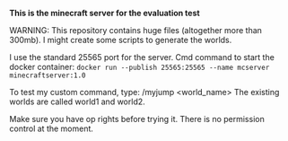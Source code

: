 **This is the minecraft server for the evaluation test**

WARNING: This repository contains huge files (altogether more than 300mb).
I might create some scripts to generate the worlds.

I use the standard 25565 port for the server.
Cmd command to start the docker container:
`docker run --publish 25565:25565 --name mcserver minecraftserver:1.0`

To test my custom command, type: /myjump <world_name>
The existing worlds are called world1 and world2.

Make sure you have op rights before trying it.
There is no permission control at the moment.